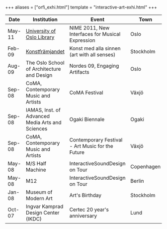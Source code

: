 +++
aliases = ["orfi_exhi.html"]
template = "interactive-art-exhi.html"
+++

| Date | Institution | Event | Town | Country | Website |
| - | - | - | - | - | - |
| May-11 | [University of Oslo Library](https://www.ub.uio.no/english/) | NIME 2011, New Interfaces for Musical Expression | Oslo | Norway | [nime2011.org](http://www.nime2011.org/program/installations/) |
| Feb-09 | [Konstfrämjandet](http://konstframjandet.se/) | Konst med alla sinnen (art with all senses) | Stockholm | Sweden | [Konst med alla sinnen](http://www.pohagstrom.org/Extensive%20Projects/projects/KMAS.html) |
| Aug-09 | The Oslo School of Architecture and Design | Nordes 09, Engaging Artifacts | Oslo | Norway | [ocs.sfu.ca/nordes/index.php/nordes/2009/index](http://ocs.sfu.ca/nordes/index.php/nordes/2009/index) |
| Sep-08 | CoMA, Contemporary Music and Artists | CoMA Festival | Växjö | Sweden | [comasweden.se](https://web.archive.org/web/20090809141344/http://www.comasweden.se/coma/main.asp?linksubID=1) |
| Sep-08 | IAMAS, Inst. of Advanced Media Arts and Sciences | Ogaki Biennale | Ogaki | Japan | [iamas.ac.jp/biennale08](http://www.iamas.ac.jp/biennale08/E/index.html) |
| Sep-08 | CoMA, Contemporary Music and Artists | Contemporary Festival - Art Music for the Future | Växjö | Sweden | [comasweden.se](https://web.archive.org/web/20090809141344/http://www.comasweden.se/coma/main.asp?linksubID=1) |
| May-08 | M/S Half Machine | InteractiveSoundDesign on Tour | Copenhagen | Denmark | [halfmachine.dk](http://www.halfmachine.dk/) |
| May-08 | M12 | InteractiveSoundDesign on Tour | Berlin | Germany | [m12.visomat.com](http://m12.visomat.com/) |
| Jan-08 | Museum of Modern Art | Art's Birthday | Stockholm | Sweden | [sr.se](http://www.sr.se/cgi-bin/p2/program/artikel.asp?ProgramID=3029&amp;Artikel=1791585) |
| Oct-07 | Ingvar Kamprad Design Center (IKDC) | Certec 20 year's anniversary | Lund | Sweden | [design.lth.se](http://www.design.lth.se/) |
